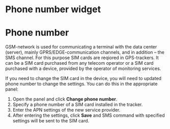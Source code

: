 # Phone number widget

# Phone number

GSM-network is used for communicating a terminal with the data center (server), mainly GPRS/EDGE-communication channels, and in addition – the SMS channel. For this purpose SIM cards are reqiored in GPS-trackers. It can be a SIM card purchased from any telecom operator or a SIM card purchased with a device, provided by the operator of monitoring services.

If you need to change the SIM card in the device, you will need to updated phone number to change the settings. You can do this in the appropriate panel:

1. Open the panel and click **Change phone number**.
2. Specify a phone number of a SIM card installed in the tracker.
3. Enter the APN settings of the new service provider.
4. After entering the settings, click **Save** and SMS command with specified settings will be sent to the SIM card.